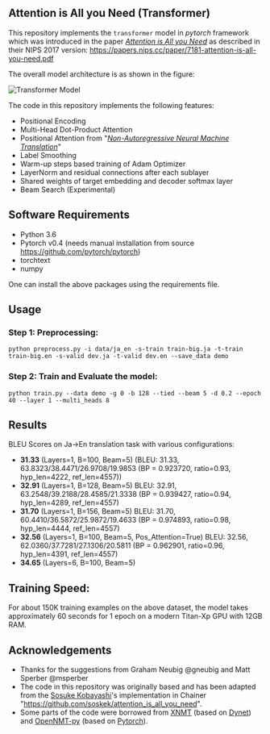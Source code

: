 ## Attention is All you Need (Transformer)

This repository implements the `transformer` model in *pytorch* framework which was introduced in the paper *[Attention is All you Need](https://arxiv.org/abs/1706.03762)* as described in their
NIPS 2017 version: https://papers.nips.cc/paper/7181-attention-is-all-you-need.pdf


The overall model architecture is as shown in the figure:

![][transformer]

[transformer]: img/transformer.png "Transformer Model"


The code in this repository implements the following features:
* Positional Encoding
* Multi-Head Dot-Product Attention
* Positional Attention from "*[Non-Autoregressive Neural Machine Translation](https://arxiv.org/abs/1711.02281)*"
* Label Smoothing
* Warm-up steps based training of Adam Optimizer
* LayerNorm and residual connections after each sublayer
* Shared weights of target embedding and decoder softmax layer
* Beam Search (Experimental)

## Software Requirements
* Python 3.6
* Pytorch v0.4 (needs manual installation from source https://github.com/pytorch/pytorch)
* torchtext
* numpy

One can install the above packages using the requirements file.

## Usage

### Step 1: Preprocessing:
`python preprocess.py -i data/ja_en -s-train train-big.ja -t-train train-big.en -s-valid dev.ja -t-valid dev.en --save_data demo`

### Step 2: Train and Evaluate the model:
`python train.py --data demo -g 0 -b 128 --tied --beam 5 -d 0.2 --epoch 40 --layer 1 --multi_heads 8`


## Results

BLEU Scores on Ja->En translation task with various configurations:
- **31.33** (Layers=1, B=100, Beam=5)
(BLEU: 31.33, 63.8323/38.4471/26.9708/19.9853 (BP = 0.923720, ratio=0.93, hyp_len=4222, ref_len=4557))
- **32.91** (Layers=1, B=128, Beam=5)
BLEU: 32.91, 63.2548/39.2188/28.4585/21.3338 (BP = 0.939427, ratio=0.94, hyp_len=4289, ref_len=4557)
- **31.70** (Layers=1, B=156, Beam=5)
BLEU: 31.70, 60.4410/36.5872/25.9872/19.4633 (BP = 0.974893, ratio=0.98, hyp_len=4444, ref_len=4557)
- **32.56** (Layers=1, B=100, Beam=5, Pos_Attention=True)
BLEU: 32.56, 62.0360/37.7281/27.1306/20.5811 (BP = 0.962901, ratio=0.96, hyp_len=4391, ref_len=4557)
- **34.65** (Layers=6, B=100, Beam=5)


## Training Speed:
For about 150K training examples on the above dataset, the model takes approximately 60 seconds for 1 epoch on a modern Titan-Xp GPU with 12GB RAM.


[//]: <> (git checkout 78acbe019f91e2e41b1975e1a06e9519d66a48a4 , "eval" branch, for best BLEU Scores)

## Acknowledgements
* Thanks for the suggestions from Graham Neubig @gneubig and Matt Sperber @msperber
* The code in this repository was originally based and has been adapted from the [Sosuke Kobayashi](https://github.com/soskek)'s implementation in Chainer "https://github.com/soskek/attention_is_all_you_need".
* Some parts of the code were borrowed from [XNMT](https://github.com/neulab/xnmt/tree/master/xnmt) (based on [Dynet](https://github.com/clab/dynet)) and [OpenNMT-py](https://github.com/OpenNMT/OpenNMT-py) (based on [Pytorch](https://github.com/pytorch/pytorch)).